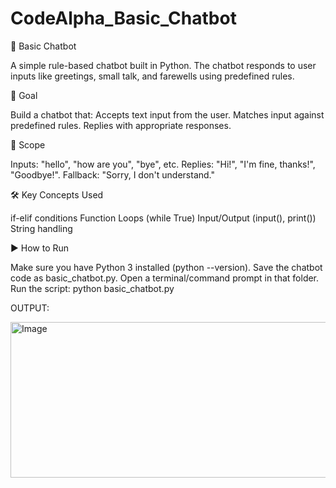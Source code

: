 # CodeAlpha_Basic_Chatbot
🤖 Basic Chatbot

A simple rule-based chatbot built in Python. The chatbot responds to user inputs like greetings, small talk, and farewells using predefined rules.

🎯 Goal

Build a chatbot that:
Accepts text input from the user.
Matches input against predefined rules.
Replies with appropriate responses.

📌 Scope

Inputs: "hello", "how are you", "bye", etc.
Replies: "Hi!", "I'm fine, thanks!", "Goodbye!".
Fallback: "Sorry, I don't understand."

🛠️ Key Concepts Used

if-elif conditions
Function
Loops (while True)
Input/Output (input(), print())
String handling

▶️ How to Run

Make sure you have Python 3 installed (python --version).
Save the chatbot code as basic_chatbot.py.
Open a terminal/command prompt in that folder.
Run the script:
python basic_chatbot.py

OUTPUT:

<img width="821" height="249" alt="Image" src="https://github.com/user-attachments/assets/629de5d6-2f18-455d-8ce1-d4fe161a361f" />
